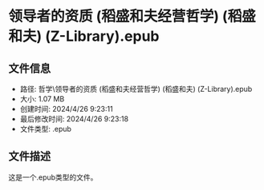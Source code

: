 ﻿# 领导者的资质 (稻盛和夫经营哲学) (稻盛和夫) (Z-Library).epub

## 文件信息
- 路径: 哲学\领导者的资质 (稻盛和夫经营哲学) (稻盛和夫) (Z-Library).epub
- 大小: 1.07 MB
- 创建时间: 2024/4/26 9:23:11
- 最后修改时间: 2024/4/26 9:23:18
- 文件类型: .epub

## 文件描述
这是一个.epub类型的文件。

